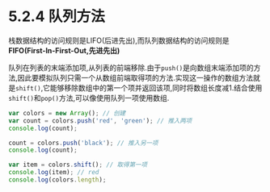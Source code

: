 # 5.2.4 队列方法

栈数据结构的访问规则是LIFO(后进先出),而队列数据结构的访问规则是**FIFO(First-In-First-Out,先进先出)**

队列在列表的末端添加项,从列表的前端移除.由于`push()`是向数组末端添加项的方法,因此要模拟队列只需一个从数组前端取得项的方法.实现这一操作的数组方法就是`shift()`,它能够移除数组中的第一个项并返回该项,同时将数组长度减1.结合使用`shift()`和`pop()`方法,可以像使用队列一项使用数组.

``` js .line-numbers
var colors = new Array(); // 创建
var count = colors.push('red', 'green'); // 推入两项
console.log(count);

count = colors.push('black'); // 推入另一项
console.log(count);

var item = colors.shift(); // 取得第一项
console.log(item); // red
console.log(colors.length);
```
